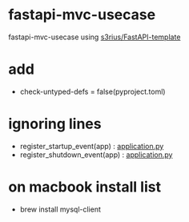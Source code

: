 # fastapi-mvc-usecase
fastapi-mvc-usecase using [s3rius/FastAPI-template](https://github.com/s3rius/FastAPI-template)


# add
- check-untyped-defs = false(pyproject.toml)

# ignoring lines
- register_startup_event(app) : [application.py](api%2Fweb%2Fapplication.py)
- register_shutdown_event(app) : [application.py](api%2Fweb%2Fapplication.py)

# on macbook install list
- brew install mysql-client
